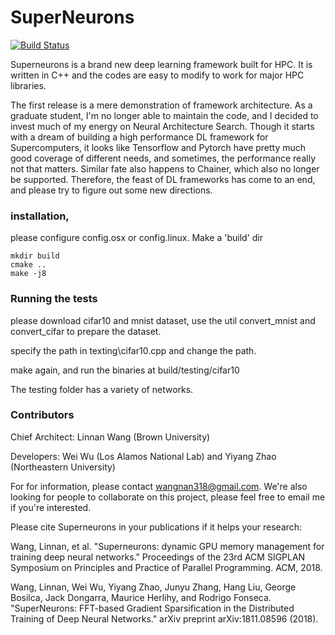# SuperNeurons

[![Build Status](https://travis-ci.com/linnanwang/superneurons.svg?token=NaYnnUzyHsfFSY6YVdAG&branch=master)](https://travis-ci.com/linnanwang/superneurons)

Superneurons is a brand new deep learning framework built for HPC. It is written in C++ and the codes are easy to modify to work for major HPC libraries.

The first release is a mere demonstration of framework architecture. As a graduate student, I'm no longer able to maintain the code, and I decided to invest much of my energy on Neural Architecture Search. Though it starts with a dream of building a high performance DL framework for Supercomputers, it looks like Tensorflow and Pytorch have pretty much good coverage of different needs, and sometimes, the performance really not that matters. Similar fate also happens to Chainer, which also no longer be supported. Therefore, the feast of DL frameworks has come to an end, and please try to figure out some new directions.


### installation,

please configure config.osx or config.linux. Make a 'build' dir
```
mkdir build
cmake ..
make -j8
```
### Running the tests
please download cifar10 and mnist dataset, use the util convert_mnist and convert_cifar to prepare the dataset.

specify the path in texting\cifar10.cpp and change the path.

make again, and run the binaries at build/testing/cifar10

The testing folder has a variety of networks.

### Contributors
Chief Architect: Linnan Wang (Brown University)

Developers: Wei Wu (Los Alamos National Lab) and Yiyang Zhao (Northeastern University)

For for information, please contact wangnan318@gmail.com. We're also looking for people to collaborate on this project, please feel free to email me if you're interested.

Please cite Superneurons in your publications if it helps your research:
<p>
Wang, Linnan, et al. "Superneurons: dynamic GPU memory management for training deep neural networks." Proceedings of the 23rd ACM SIGPLAN Symposium on Principles and Practice of Parallel Programming. ACM, 2018.
</p>
<p>
Wang, Linnan, Wei Wu, Yiyang Zhao, Junyu Zhang, Hang Liu, George Bosilca, Jack Dongarra, Maurice Herlihy, and Rodrigo Fonseca. "SuperNeurons: FFT-based Gradient Sparsification in the Distributed Training of Deep Neural Networks." arXiv preprint arXiv:1811.08596 (2018).
</p>


